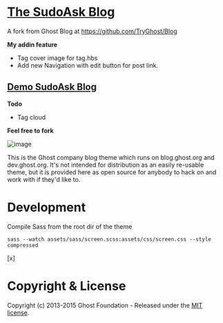 # [The SudoAsk Blog](http://Blog.sudoask.com)
A fork from Ghost Blog at https://github.com/TryGhost/Blog


**My addin feature**
- Tag cover image for tag.hbs
- Add new Navigation with edit button for post link.

 ## [Demo SudoAsk Blog](http://Blog.sudoask.com)  

**Todo**
- Tag cloud

**Feel free to fork**

![image](https://cloud.githubusercontent.com/assets/120485/8188178/20c05762-144c-11e5-9ae2-dee093b617c0.png)

This is the Ghost company blog theme which runs on blog.ghost.org and dev.ghost.org. It's not intended for distribution as an easily re-usable theme, but it is provided here as open source for anybody to hack on and work with if they'd like to.

# Development

Compile Sass from the root dir of the theme

```
sass --watch assets/sass/screen.scss:assets/css/screen.css --style compressed
```
[x]
# Copyright & License

Copyright (c) 2013-2015 Ghost Foundation - Released under the [MIT license](LICENSE).
